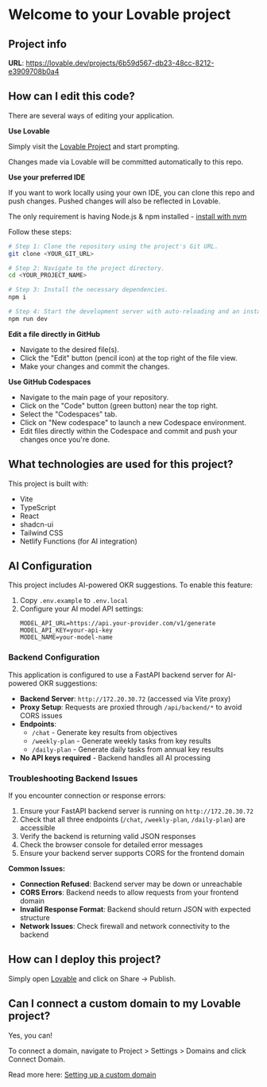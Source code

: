 # Welcome to your Lovable project

## Project info

**URL**: https://lovable.dev/projects/6b59d567-db23-48cc-8212-e3909708b0a4

## How can I edit this code?

There are several ways of editing your application.

**Use Lovable**

Simply visit the [Lovable Project](https://lovable.dev/projects/6b59d567-db23-48cc-8212-e3909708b0a4) and start prompting.

Changes made via Lovable will be committed automatically to this repo.

**Use your preferred IDE**

If you want to work locally using your own IDE, you can clone this repo and push changes. Pushed changes will also be reflected in Lovable.

The only requirement is having Node.js & npm installed - [install with nvm](https://github.com/nvm-sh/nvm#installing-and-updating)

Follow these steps:

```sh
# Step 1: Clone the repository using the project's Git URL.
git clone <YOUR_GIT_URL>

# Step 2: Navigate to the project directory.
cd <YOUR_PROJECT_NAME>

# Step 3: Install the necessary dependencies.
npm i

# Step 4: Start the development server with auto-reloading and an instant preview.
npm run dev
```

**Edit a file directly in GitHub**

- Navigate to the desired file(s).
- Click the "Edit" button (pencil icon) at the top right of the file view.
- Make your changes and commit the changes.

**Use GitHub Codespaces**

- Navigate to the main page of your repository.
- Click on the "Code" button (green button) near the top right.
- Select the "Codespaces" tab.
- Click on "New codespace" to launch a new Codespace environment.
- Edit files directly within the Codespace and commit and push your changes once you're done.

## What technologies are used for this project?

This project is built with:

- Vite
- TypeScript
- React
- shadcn-ui
- Tailwind CSS
- Netlify Functions (for AI integration)

## AI Configuration

This project includes AI-powered OKR suggestions. To enable this feature:

1. Copy `.env.example` to `.env.local`
2. Configure your AI model API settings:
   ```
   MODEL_API_URL=https://api.your-provider.com/v1/generate
   MODEL_API_KEY=your-api-key
   MODEL_NAME=your-model-name
   ```

### Backend Configuration

This application is configured to use a FastAPI backend server for AI-powered OKR suggestions:

- **Backend Server**: `http://172.20.30.72` (accessed via Vite proxy)
- **Proxy Setup**: Requests are proxied through `/api/backend/*` to avoid CORS issues
- **Endpoints**:
  - `/chat` - Generate key results from objectives
  - `/weekly-plan` - Generate weekly tasks from key results  
  - `/daily-plan` - Generate daily tasks from annual key results
- **No API keys required** - Backend handles all AI processing

### Troubleshooting Backend Issues

If you encounter connection or response errors:

1. Ensure your FastAPI backend server is running on `http://172.20.30.72`
2. Check that all three endpoints (`/chat`, `/weekly-plan`, `/daily-plan`) are accessible
3. Verify the backend is returning valid JSON responses
4. Check the browser console for detailed error messages
5. Ensure your backend server supports CORS for the frontend domain

**Common Issues:**
- **Connection Refused**: Backend server may be down or unreachable
- **CORS Errors**: Backend needs to allow requests from your frontend domain
- **Invalid Response Format**: Backend should return JSON with expected structure
- **Network Issues**: Check firewall and network connectivity to the backend

## How can I deploy this project?

Simply open [Lovable](https://lovable.dev/projects/6b59d567-db23-48cc-8212-e3909708b0a4) and click on Share -> Publish.

## Can I connect a custom domain to my Lovable project?

Yes, you can!

To connect a domain, navigate to Project > Settings > Domains and click Connect Domain.

Read more here: [Setting up a custom domain](https://docs.lovable.dev/tips-tricks/custom-domain#step-by-step-guide)
